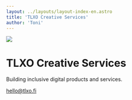 ```yaml
---
layout: ../layouts/layout-index-en.astro
title: 'TLXO Creative Services'
author: 'Toni'
---
```


![](/images/tlxo.png )

# TLXO Creative Services
Building inclusive digital products and services.

[hello@tlxo.fi](mailto:hello@tlxo.fi)
